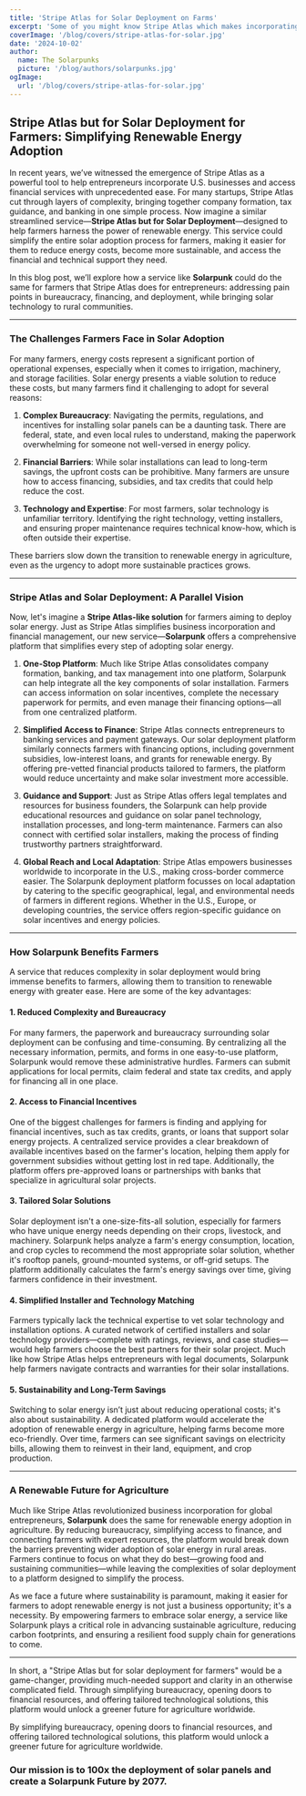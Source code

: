 ```yaml
---
title: 'Stripe Atlas for Solar Deployment on Farms'
excerpt: 'Some of you might know Stripe Atlas which makes incorporating a Delaware C-Corp a breeze. We are doing the same for solar deployment on farms.'
coverImage: '/blog/covers/stripe-atlas-for-solar.jpg'
date: '2024-10-02'
author:
  name: The Solarpunks
  picture: '/blog/authors/solarpunks.jpg'
ogImage:
  url: '/blog/covers/stripe-atlas-for-solar.jpg'
---
```


## Stripe Atlas but for Solar Deployment for Farmers: Simplifying Renewable Energy Adoption

In recent years, we’ve witnessed the emergence of Stripe Atlas as a powerful tool to help entrepreneurs incorporate U.S. businesses and access financial services with unprecedented ease. For many startups, Stripe Atlas cut through layers of complexity, bringing together company formation, tax guidance, and banking in one simple process. Now imagine a similar streamlined service—**Stripe Atlas but for Solar Deployment**—designed to help farmers harness the power of renewable energy. This service could simplify the entire solar adoption process for farmers, making it easier for them to reduce energy costs, become more sustainable, and access the financial and technical support they need.

In this blog post, we’ll explore how a service like **Solarpunk** could do the same for farmers that Stripe Atlas does for entrepreneurs: addressing pain points in bureaucracy, financing, and deployment, while bringing solar technology to rural communities.

---

### The Challenges Farmers Face in Solar Adoption

For many farmers, energy costs represent a significant portion of operational expenses, especially when it comes to irrigation, machinery, and storage facilities. Solar energy presents a viable solution to reduce these costs, but many farmers find it challenging to adopt for several reasons:

1. **Complex Bureaucracy**: Navigating the permits, regulations, and incentives for installing solar panels can be a daunting task. There are federal, state, and even local rules to understand, making the paperwork overwhelming for someone not well-versed in energy policy.

2. **Financial Barriers**: While solar installations can lead to long-term savings, the upfront costs can be prohibitive. Many farmers are unsure how to access financing, subsidies, and tax credits that could help reduce the cost.

3. **Technology and Expertise**: For most farmers, solar technology is unfamiliar territory. Identifying the right technology, vetting installers, and ensuring proper maintenance requires technical know-how, which is often outside their expertise.

These barriers slow down the transition to renewable energy in agriculture, even as the urgency to adopt more sustainable practices grows.

---

### Stripe Atlas and Solar Deployment: A Parallel Vision

Now, let's imagine a **Stripe Atlas-like solution** for farmers aiming to deploy solar energy. Just as Stripe Atlas simplifies business incorporation and financial management, our new service—**Solarpunk** offers a comprehensive platform that simplifies every step of adopting solar energy.

1. **One-Stop Platform**:
   Much like Stripe Atlas consolidates company formation, banking, and tax management into one platform, Solarpunk can help integrate all the key components of solar installation. Farmers can access information on solar incentives, complete the necessary paperwork for permits, and even manage their financing options—all from one centralized platform.

2. **Simplified Access to Finance**:
   Stripe Atlas connects entrepreneurs to banking services and payment gateways. Our solar deployment platform similarly connects farmers with financing options, including government subsidies, low-interest loans, and grants for renewable energy. By offering pre-vetted financial products tailored to farmers, the platform would reduce uncertainty and make solar investment more accessible.

3. **Guidance and Support**:
   Just as Stripe Atlas offers legal templates and resources for business founders, the Solarpunk can help provide educational resources and guidance on solar panel technology, installation processes, and long-term maintenance. Farmers can also connect with certified solar installers, making the process of finding trustworthy partners straightforward.

4. **Global Reach and Local Adaptation**:
   Stripe Atlas empowers businesses worldwide to incorporate in the U.S., making cross-border commerce easier. The Solarpunk deployment platform focusses on local adaptation by catering to the specific geographical, legal, and environmental needs of farmers in different regions. Whether in the U.S., Europe, or developing countries, the service offers region-specific guidance on solar incentives and energy policies.

---

### How Solarpunk Benefits Farmers

A service that reduces complexity in solar deployment would bring immense benefits to farmers, allowing them to transition to renewable energy with greater ease. Here are some of the key advantages:

#### 1. **Reduced Complexity and Bureaucracy**

For many farmers, the paperwork and bureaucracy surrounding solar deployment can be confusing and time-consuming. By centralizing all the necessary information, permits, and forms in one easy-to-use platform, Solarpunk would remove these administrative hurdles. Farmers can submit applications for local permits, claim federal and state tax credits, and apply for financing all in one place.

#### 2. **Access to Financial Incentives**

One of the biggest challenges for farmers is finding and applying for financial incentives, such as tax credits, grants, or loans that support solar energy projects. A centralized service provides a clear breakdown of available incentives based on the farmer's location, helping them apply for government subsidies without getting lost in red tape. Additionally, the platform offers pre-approved loans or partnerships with banks that specialize in agricultural solar projects.

#### 3. **Tailored Solar Solutions**

Solar deployment isn't a one-size-fits-all solution, especially for farmers who have unique energy needs depending on their crops, livestock, and machinery. Solarpunk helps analyze a farm's energy consumption, location, and crop cycles to recommend the most appropriate solar solution, whether it's rooftop panels, ground-mounted systems, or off-grid setups. The platform additionally calculates the farm's energy savings over time, giving farmers confidence in their investment.

#### 4. **Simplified Installer and Technology Matching**

Farmers typically lack the technical expertise to vet solar technology and installation options. A curated network of certified installers and solar technology providers—complete with ratings, reviews, and case studies—would help farmers choose the best partners for their solar project. Much like how Stripe Atlas helps entrepreneurs with legal documents, Solarpunk help farmers navigate contracts and warranties for their solar installations.

#### 5. **Sustainability and Long-Term Savings**

Switching to solar energy isn’t just about reducing operational costs; it's also about sustainability. A dedicated platform would accelerate the adoption of renewable energy in agriculture, helping farms become more eco-friendly. Over time, farmers can see significant savings on electricity bills, allowing them to reinvest in their land, equipment, and crop production.

---

### A Renewable Future for Agriculture

Much like Stripe Atlas revolutionized business incorporation for global entrepreneurs, **Solarpunk** does the same for renewable energy adoption in agriculture. By reducing bureaucracy, simplifying access to finance, and connecting farmers with expert resources, the platform would break down the barriers preventing wider adoption of solar energy in rural areas. Farmers continue to focus on what they do best—growing food and sustaining communities—while leaving the complexities of solar deployment to a platform designed to simplify the process.

As we face a future where sustainability is paramount, making it easier for farmers to adopt renewable energy is not just a business opportunity; it's a necessity. By empowering farmers to embrace solar energy, a service like Solarpunk plays a critical role in advancing sustainable agriculture, reducing carbon footprints, and ensuring a resilient food supply chain for generations to come.

---

In short, a "Stripe Atlas but for solar deployment for farmers" would be a game-changer, providing much-needed support and clarity in an otherwise complicated field. Through simplifying bureaucracy, opening doors to financial resources, and offering tailored technological solutions, this platform would unlock a greener future for agriculture worldwide.

By simplifying bureaucracy, opening doors to financial resources, and offering tailored technological solutions, this platform would unlock a greener future for agriculture worldwide.

### Our mission is to **100x the deployment of solar panels** and create a Solarpunk Future by 2077.
